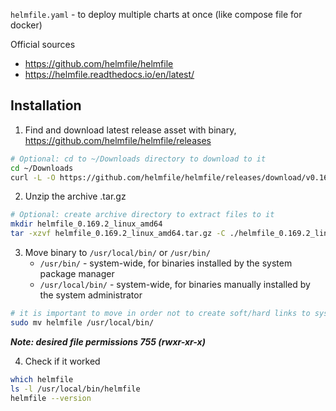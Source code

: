 `helmfile.yaml` - to deploy multiple charts at once (like compose file for docker)

Official sources
- https://github.com/helmfile/helmfile
- https://helmfile.readthedocs.io/en/latest/

## Installation

1. Find and download latest release asset with binary, https://github.com/helmfile/helmfile/releases
```bash
# Optional: cd to ~/Downloads directory to download to it
cd ~/Downloads
curl -L -O https://github.com/helmfile/helmfile/releases/download/v0.169.2/helmfile_0.169.2_linux_amd64.tar.gz
```

2. Unzip the archive .tar.gz
```bash
# Optional: create archive directory to extract files to it
mkdir helmfile_0.169.2_linux_amd64
tar -xzvf helmfile_0.169.2_linux_amd64.tar.gz -C ./helmfile_0.169.2_linux_amd64
```

3. Move binary to `/usr/local/bin/` or `/usr/bin/`
   - `/usr/bin/` - system-wide, for binaries installed by the system package manager
   - `/usr/local/bin/` - system-wide, for binaries manually installed by the system administrator
```bash
# it is important to move in order not to create soft/hard links to system-wide binary
sudo mv helmfile /usr/local/bin/
```

***Note: desired file permissions 755 (rwxr-xr-x)***

4. Check if it worked
```bash
which helmfile
ls -l /usr/local/bin/helmfile
helmfile --version
```
